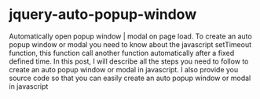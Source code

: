 # jquery-auto-popup-window
Automatically open popup window | modal on page load. To create an auto popup window or modal you need to know about the javascript setTimeout function, this function call another function automatically after a fixed defined time. In this post, I will describe all the steps you need to follow to create an auto popup window or modal in javascript. I also provide you source code so that you can easily create an auto popup window or modal in javascript
